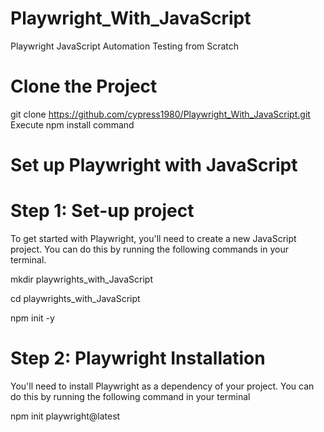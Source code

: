 # Playwright_With_JavaScript
Playwright JavaScript Automation Testing from Scratch


# Clone the Project 
git clone https://github.com/cypress1980/Playwright_With_JavaScript.git
Execute npm install command 

# Set up Playwright with JavaScript

# Step 1:  Set-up project 
To get started with Playwright, you'll need to create a new JavaScript project. You can do this by running the following commands in your terminal.

mkdir playwrights_with_JavaScript


cd playwrights_with_JavaScript

npm init -y

# Step 2: Playwright Installation
You'll need to install Playwright as a dependency of your project. You can do this by running the following command in your terminal

npm init playwright@latest



